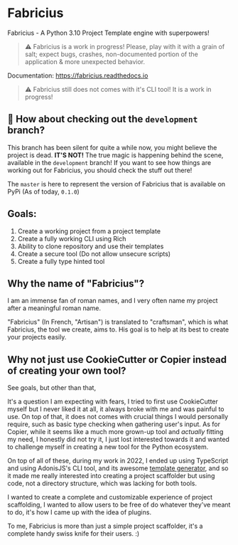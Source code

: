 # Fabricius

Fabricius - A Python 3.10 Project Template engine with superpowers!

> :warning: Fabricius is a work in progress! Please, play with it with a grain of salt; expect bugs, crashes, non-documented portion of the application & more unexpected behavior.

Documentation: <https://fabricius.readthedocs.io>

> :warning: Fabricius still does not comes with it's CLI tool! It is a work in progress!

## 👀 How about checking out the `development` branch?

This branch has been silent for quite a while now, you might believe the project is dead. **IT'S NOT!**
The true magic is happening behind the scene, available in the `development` branch! If you want to see how things are working out for Fabricius, you should check the stuff out there!

The `master` is here to represent the version of Fabricius that is available on PyPi (As of today, `0.1.0`)

## Goals:

1. Create a working project from a project template
2. Create a fully working CLI using Rich
3. Ability to clone repository and use their templates
4. Create a secure tool (Do not allow unsecure scripts)
5. Create a fully type hinted tool

## Why the name of "Fabricius"?

I am an immense fan of roman names, and I very often name my project after a meaningful roman name.

"Fabricius" (In French, "Artisan") is translated to "craftsman", which is what Fabricius, the tool we create, aims to. His goal is to help at its best to create your projects easily.

## Why not just use CookieCutter or Copier instead of creating your own tool?

See goals, but other than that,

It's a question I am expecting with fears, I tried to first use CookieCutter myself but I never liked it at all, it always broke with me and was painful to use. On top of that, it does not comes with crucial things I would personally require, such as basic type checking when gathering user's input.
As for Copier, while it seems like a much more grown-up tool and *actually* fitting my need, I honestly did not try it, I just lost interested towards it and wanted to challenge myself in creating a new tool for the Python ecosystem.

On top of all of these, during my work in 2022, I ended up using TypeScript and using AdonisJS's CLI tool, and its awesome [template generator](https://docs.adonisjs.com/guides/ace-commandline#templates-generator), and so it made me really interested into creating a project scaffolder but using code, not a directory structure, which was lacking for both tools.

I wanted to create a complete and customizable experience of project scaffolding, I wanted to allow users to be free of do whatever they've meant to do, it's how I came up with the idea of plugins.

To me, Fabricius is more than just a simple project scaffolder, it's a complete handy swiss knife for their users. :)
